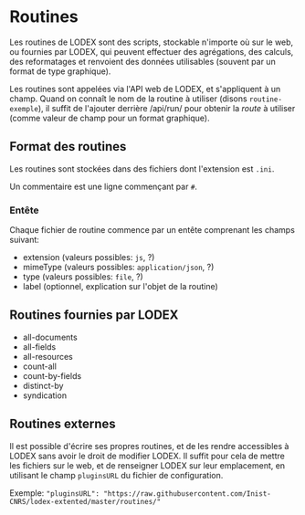 # Routines

Les routines de LODEX sont des scripts, stockable n'importe où sur le web, ou fournies par LODEX, qui peuvent effectuer des agrégations, des calculs, des reformatages et renvoient des données utilisables \(souvent par un format de type graphique\).

Les routines sont appelées via l'API web de LODEX, et s'appliquent à un champ. Quand on connaît le nom de la routine à utiliser \(disons `routine-exemple`\), il suffit de l'ajouter derrière /api/run/ pour obtenir la _route_ à utiliser \(comme valeur de champ pour un format graphique\).

## Format des routines

Les routines sont stockées dans des fichiers dont l'extension est `.ini`.

Un commentaire est une ligne commençant par `#`.

### Entête

Chaque fichier de routine commence par un entête comprenant les champs suivant:

* extension \(valeurs possibles: `js`, ?\)
* mimeType \(valeurs possibles: `application/json`, ?\)
* type \(valeurs possibles: `file`, ?\)
* label \(optionnel, explication sur l'objet de la routine\)

## Routines fournies par LODEX

* all-documents
* all-fields
* all-resources
* count-all
* count-by-fields
* distinct-by
* syndication

## Routines externes

Il est possible d'écrire ses propres routines, et de les rendre accessibles à LODEX sans avoir le droit de modifier LODEX. Il suffit pour cela de mettre les fichiers sur le web, et de renseigner LODEX sur leur emplacement, en utilisant le champ `pluginsURL` du fichier de configuration.

Exemple: `"pluginsURL": "https://raw.githubusercontent.com/Inist-CNRS/lodex-extented/master/routines/"`



